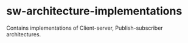 # sw-architecture-implementations
Contains implementations of Client-server, Publish-subscriber architectures.
